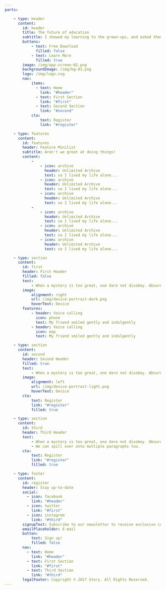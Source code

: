 ```yaml
---
parts:

    - type: header
      content:
        id: header
        title: The future of education
        subtitle: I showed my learning to the grown-ups, and asked them whether the drawing frightened them.
        buttons:
            - text: Free Download 
              filled: false
            - text: Learn More
              filled: true
        image: /img/app-screen-02.png
        backgroundImage: /img/bg-01.png
        logo: /img/logo.svg
        nav:
            items:
              - text: Home
                link: "#header"
              - text: First Section
                link: "#first"
              - text: Second Section
                link: "#second"
            cta:
                text: Register
                link: "#register"

    - type: features
      content:
        id: features
        header: Feature Minilist
        subtitle: Aren't we great at doing things!
        content:
            -
                - icon: archive
                  header: Unlimited Archive
                  text: so I lived my life alone...
                - icon: archive
                  header: Unlimited Archive
                  text: so I lived my life alone...
                - icon: archive
                  header: Unlimited Archive
                  text: so I lived my life alone...
            -
                - icon: archive
                  header: Unlimited Archive
                  text: so I lived my life alone...
                - icon: archive
                  header: Unlimited Archive
                  text: so I lived my life alone...
                - icon: archive
                  header: Unlimited Archive
                  text: so I lived my life alone...

    - type: section
      content:
        id: first
        header: First Header
        filled: false
        text: 
            - When a mystery is too great, one dare not disobey. Absurd as it might seem to me, a thousand miles from any human habitation and in danger of death, I took out of my pocket a sheet of paper and my fountain-pen.
        image: 
            alignment: right
            url: /img/device-portrait-dark.png
            hoverText: Device
        features:
            - header: Voice calling
              icon: phone
              text: My friend smiled gently and indulgently
            - header: Voice calling
              icon: map
              text: My friend smiled gently and indulgently

    - type: section
      content:
        id: second
        header: Second Header
        filled: true
        text: 
            - When a mystery is too great, one dare not disobey. Absurd as it might seem to me, a thousand miles from any human habitation and in danger of death, I took out of my pocket a sheet of paper and my fountain-pen.
        image: 
            alignment: left
            url: /img/device-portrait-light.png
            hoverText: Device
        cta:
            text: Register
            link: "#register"
            filled: true

    - type: section
      content:
        id: third
        header: Third Header
        text: 
            - When a mystery is too great, one dare not disobey. Absurd as it might seem to me, a thousand miles from any human habitation and in danger of death, I took out of my pocket a sheet of paper and my fountain-pen.
            - We can spill over onto multiple paragraphs too.
        cta:
            text: Register
            link: "#register"
            filled: true

    - type: footer
      content:
        id: register
        header: Stay up-to-date
        social:
          - icon: facebook
            link: "#header"
          - icon: twitter
            link: "#first"
          - icon: instagrem
            link: "#third"
        signupText: Subscribe to our newsletter to receive exclusive content.
        emailPlaceholder: E-mail
        button:
            text: Sign up!
            filled: false
        nav:
          - text: Home
            link: "#header"
          - text: First Section
            link: "#first"
          - text: Third Section
            link: "#third"
        legalFooter: Copyright © 2017 Story. All Rights Reserved.
---
```

